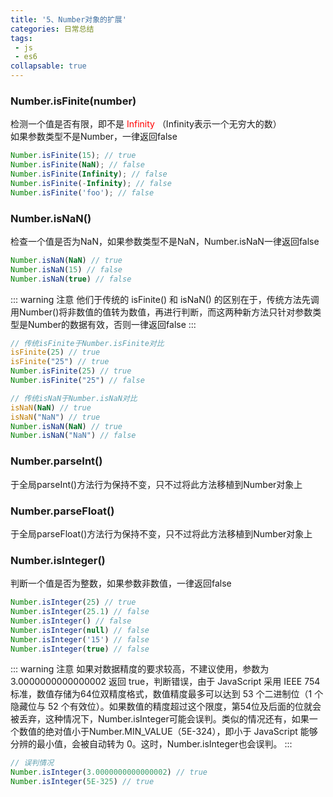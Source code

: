 ```yaml
---
title: '5、Number对象的扩展'
categories: 日常总结
tags:
 - js
 - es6
collapsable: true
---
```


### Number.isFinite(number)
检测一个值是否有限，即不是<font color='red'> Infinity </font>（Infinity表示一个无穷大的数）<br>
如果参数类型不是Number，一律返回false
```js
Number.isFinite(15); // true
Number.isFinite(NaN); // false
Number.isFinite(Infinity); // false
Number.isFinite(-Infinity); // false
Number.isFinite('foo'); // false
```
### Number.isNaN()
检查一个值是否为NaN，如果参数类型不是NaN，Number.isNaN一律返回false
```js
Number.isNaN(NaN) // true
Number.isNaN(15) // false
Number.isNaN(true) // false
```
::: warning 注意
他们于传统的 isFinite() 和 isNaN() 的区别在于，传统方法先调用Number()将非数值的值转为数值，再进行判断，而这两种新方法只针对参数类型是Number的数据有效，否则一律返回false
:::
```js
// 传统isFinite于Number.isFinite对比
isFinite(25) // true
isFinite("25") // true
Number.isFinite(25) // true
Number.isFinite("25") // false

// 传统isNaN于Number.isNaN对比
isNaN(NaN) // true
isNaN("NaN") // true
Number.isNaN(NaN) // true
Number.isNaN("NaN") // false
```

### Number.parseInt()
于全局parseInt()方法行为保持不变，只不过将此方法移植到Number对象上

### Number.parseFloat()
于全局parseFloat()方法行为保持不变，只不过将此方法移植到Number对象上

### Number.isInteger()
判断一个值是否为整数，如果参数非数值，一律返回false
```js
Number.isInteger(25) // true
Number.isInteger(25.1) // false
Number.isInteger() // false
Number.isInteger(null) // false
Number.isInteger('15') // false
Number.isInteger(true) // false
```
::: warning 注意
如果对数据精度的要求较高，不建议使用，参数为 3.0000000000000002 返回 true，判断错误，由于 JavaScript 采用 IEEE 754 标准，数值存储为64位双精度格式，数值精度最多可以达到 53 个二进制位（1 个隐藏位与 52 个有效位）。如果数值的精度超过这个限度，第54位及后面的位就会被丢弃，这种情况下，Number.isInteger可能会误判。类似的情况还有，如果一个数值的绝对值小于Number.MIN_VALUE（5E-324），即小于 JavaScript 能够分辨的最小值，会被自动转为 0。这时，Number.isInteger也会误判。
:::
```js
// 误判情况
Number.isInteger(3.0000000000000002) // true
Number.isInteger(5E-325) // true
```
